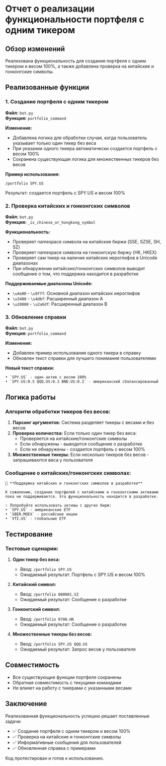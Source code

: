 # Отчет о реализации функциональности портфеля с одним тикером

## Обзор изменений

Реализована функциональность для создания портфеля с одним тикером и весом 100%, а также добавлена проверка на китайские и гонконгские символы.

## Реализованные функции

### 1. Создание портфеля с одним тикером

**Файл:** `bot.py`  
**Функция:** `portfolio_command`

**Изменения:**
- Добавлена логика для обработки случая, когда пользователь указывает только один тикер без веса
- При указании одного тикера автоматически создается портфель с весом 100%
- Сохранена существующая логика для множественных тикеров без весов

**Пример использования:**
```
/portfolio SPY.US
```
Результат: создается портфель с SPY.US и весом 100%

### 2. Проверка китайских и гонконгских символов

**Файл:** `bot.py`  
**Функция:** `_is_chinese_or_hongkong_symbol`

**Функциональность:**
- Проверяет namespace символа на китайские биржи (SSE, SZSE, SH, SZ)
- Проверяет namespace символа на гонконгскую биржу (HK, HKEX)
- Проверяет сам тикер на наличие китайских иероглифов в Unicode диапазонах
- При обнаружении китайских/гонконгских символов выводит сообщение о том, что поддержка находится в разработке

**Поддерживаемые диапазоны Unicode:**
- `\u4e00` - `\u9fff`: Основной диапазон китайских иероглифов
- `\u3400` - `\u4dbf`: Расширенный диапазон A
- `\u20000` - `\u2a6df`: Расширенный диапазон B

### 3. Обновление справки

**Файл:** `bot.py`  
**Функция:** `portfolio_command`

**Изменения:**
- Добавлен пример использования одного тикера в справку
- Обновлен текст справки для лучшего понимания пользователями

**Новый текст справки:**
```
• `SPY.US` - один актив с весом 100%
• `SPY.US:0.5 QQQ.US:0.3 BND.US:0.2` - американский сбалансированный
```

## Логика работы

### Алгоритм обработки тикеров без весов:

1. **Парсинг аргументов:** Система разделяет тикеры с весами и без весов
2. **Проверка количества:** Если только один тикер без веса:
   - Проверяется на китайские/гонконгские символы
   - Если обнаружены - выводится сообщение о разработке
   - Если не обнаружены - создается портфель с весом 100%
3. **Множественные тикеры:** Если несколько тикеров без весов - запрашиваются веса у пользователя

### Сообщение о китайских/гонконгских символах:

```
🚧 **Поддержка китайских и гонконгских символов в разработке**

К сожалению, создание портфелей с китайскими и гонконгскими активами 
пока не поддерживается. Эта функциональность находится в разработке.

💡 Попробуйте использовать активы с других бирж:
• `SPY.US` - американские ETF
• `SBER.MOEX` - российские акции
• `VTI.US` - глобальные ETF
```

## Тестирование

### Тестовые сценарии:

1. **Один тикер без веса:**
   - Ввод: `/portfolio SPY.US`
   - Ожидаемый результат: Портфель с SPY.US и весом 100%

2. **Китайский символ:**
   - Ввод: `/portfolio 000001.SZ`
   - Ожидаемый результат: Сообщение о разработке

3. **Гонконгский символ:**
   - Ввод: `/portfolio 0700.HK`
   - Ожидаемый результат: Сообщение о разработке

4. **Множественные тикеры без весов:**
   - Ввод: `/portfolio SPY.US QQQ.US`
   - Ожидаемый результат: Запрос весов у пользователя

## Совместимость

- Все существующие функции портфеля сохранены
- Обратная совместимость с текущими командами
- Не влияет на работу с тикерами с указанными весами

## Заключение

Реализованная функциональность успешно решает поставленные задачи:
- ✅ Создание портфеля с одним тикером и весом 100%
- ✅ Проверка на китайские и гонконгские символы
- ✅ Информативные сообщения для пользователей
- ✅ Обновленная справка с примерами

Код протестирован и готов к использованию.
